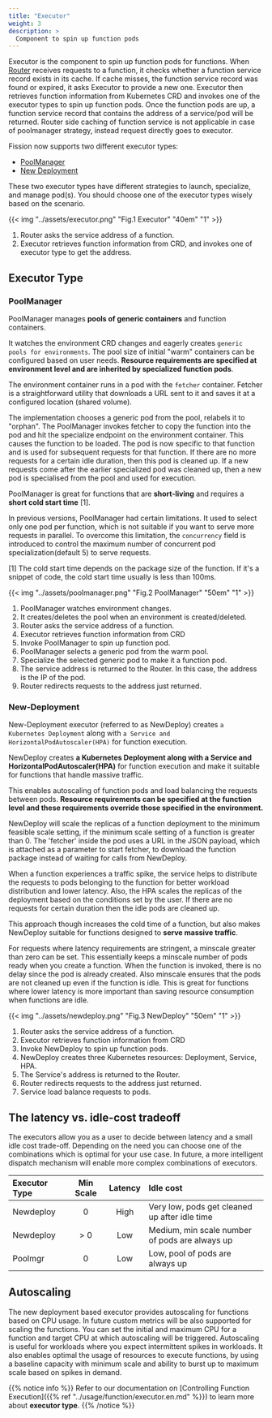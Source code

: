```yaml
---
title: "Executor"
weight: 3
description: >
  Component to spin up function pods
---
```


Executor is the component to spin up function pods for functions.
When [Router](/docs/architecture/router) receives requests to a function, it checks whether a function service record exists in its cache.
If cache misses, the function service record was found or expired, it asks Executor to provide a new one.
Executor then retrieves function information from Kubernetes CRD and invokes one of the executor types to spin up function pods.
Once the function pods are up, a function service record that contains the address of a service/pod will be returned.
Router side caching of function service is not applicable in case of poolmanager strategy, instead request directly goes to executor.

Fission now supports two different executor types:

* [PoolManager](#poolmanager)
* [New Deployment](#new-deployment)

These two executor types have different strategies to launch, specialize, and manage pod(s).
You should choose one of the executor types wisely based on the scenario.

{{< img "../assets/executor.png" "Fig.1 Executor" "40em" "1" >}}

1. Router asks the service address of a function.
2. Executor retrieves function information from CRD, and invokes one of executor type to get the address. 

## Executor Type

### PoolManager

PoolManager manages **pools of generic containers** and function containers.

It watches the environment CRD changes and eagerly creates `generic pools for environments`.
The pool size of initial "warm" containers can be configured based on user needs.
**Resource requirements are specified at environment level and are inherited by specialized function pods**.

The environment container runs in a pod with the `fetcher` container.
Fetcher is a straightforward utility that downloads a URL sent to it and saves it at a configured location (shared volume).

The implementation chooses a generic pod from the pool, relabels it to "orphan".
The PoolManager invokes fetcher to copy the function into the pod and hit the specialize endpoint on the environment container.
This causes the function to be loaded.
The pod is now specific to that function and is used for subsequent requests for that function.
If there are no more requests for a certain idle duration, then this pod is cleaned up.
If a new requests come after the earlier specialized pod was cleaned up, then a new pod is specialised from the pool and used for execution.

PoolManager is great for functions that are **short-living** and requires a **short cold start time** [1].

In previous versions, PoolManager had certain limitations.
It used to select only one pod per function, which is not suitable if you want to serve more requests in parallel.
To overcome this limitation, the `concurrency` field is introduced to control the maximum number of concurrent pod specialization(default 5) to serve requests.

[1] The cold start time depends on the package size of the function.
If it's a snippet of code, the cold start time usually is less than 100ms.

{{< img "../assets/poolmanager.png" "Fig.2 PoolManager" "50em" "1" >}}

1. PoolManager watches environment changes.
2. It creates/deletes the pool when an environment is created/deleted.
3. Router asks the service address of a function.
4. Executor retrieves function information from CRD
5. Invoke PoolManager to spin up function pod.
6. PoolManager selects a generic pod from the warm pool.
7. Specialize the selected generic pod to make it a function pod.
8. The service address is returned to the Router. In this case, the address is the IP of the pod.
9. Router redirects requests to the address just returned.

### New-Deployment

New-Deployment executor (referred to as NewDeploy) creates `a Kubernetes Deployment` along with `a Service and HorizontalPodAutoscaler(HPA)` for function execution.

NewDeploy creates **a Kubernetes Deployment along with a Service and HorizontalPodAutoscaler(HPA)** for function execution and make it suitable for functions that handle massive traffic.

This enables autoscaling of function pods and load balancing the requests between pods.
**Resource requirements can be specified at the function level and these requirements override those specified in the environment.**

NewDeploy will scale the replicas of a function deployment to the minimum feasible scale setting, if the minimum scale setting of a function is greater than 0.
The 'fetcher' inside the pod uses a URL in the JSON payload, which is attached as a parameter to start fetcher, to download the function package instead of waiting for calls from NewDeploy.

When a function experiences a traffic spike, the service helps to distribute the requests to pods belonging to the function for better workload distribution and lower latency.
Also, the HPA scales the replicas of the deployment based on the conditions set by the user.
If there are no requests for certain duration then the idle pods are cleaned up.

This approach though increases the cold time of a function, but also makes NewDeploy suitable for functions designed to **serve massive traffic**.

For requests where latency requirements are stringent, a minscale greater than zero can be set.
This essentially keeps a minscale number of pods ready when you create a function.
When the function is invoked, there is no delay since the pod is already created.
Also minscale ensures that the pods are not cleaned up even if the function is idle.
This is great for functions where lower latency is more important than saving resource consumption when functions are idle.

{{< img "../assets/newdeploy.png" "Fig.3 NewDeploy" "50em" "1" >}}

1. Router asks the service address of a function.
2. Executor retrieves function information from CRD
3. Invoke NewDeploy to spin up function pods.
4. NewDeploy creates three Kubernetes resources: Deployment, Service, HPA.
5. The Service's address is returned to the Router.
6. Router redirects requests to the address just returned.
7. Service load balance requests to pods.

## The latency vs. idle-cost tradeoff

The executors allow you as a user to decide between latency and a small idle cost trade-off.
Depending on the need you can choose one of the combinations which is optimal for your use case.
In future, a more intelligent dispatch mechanism will enable more complex combinations of executors.

| Executor Type | Min Scale | Latency | Idle cost                                      |
|:--------------|:---------:|:-------:|:-----------------------------------------------|
| Newdeploy     | 0         | High    | Very low, pods get cleaned up after idle time  |
| Newdeploy     | > 0       | Low     | Medium, min scale number of pods are always up |
| Poolmgr       | 0         | Low     | Low, pool of pods are always up                |

## Autoscaling

The new deployment based executor provides autoscaling for functions based on CPU usage.
In future custom metrics will be also supported for scaling the functions.
You can set the initial and maximum CPU for a function and target CPU at which autoscaling will be triggered.
Autoscaling is useful for workloads where you expect intermittent spikes in workloads.
It also enables optimal the usage of resources to execute functions, by using a baseline capacity with minimum scale and ability to burst up to maximum scale based on spikes in demand.

{{% notice info %}}
Refer to our documentation on [Controlling Function Execution]({{% ref "../usage/function/executor.en.md" %}}) to learn more about **executor type**.
{{% /notice %}}

